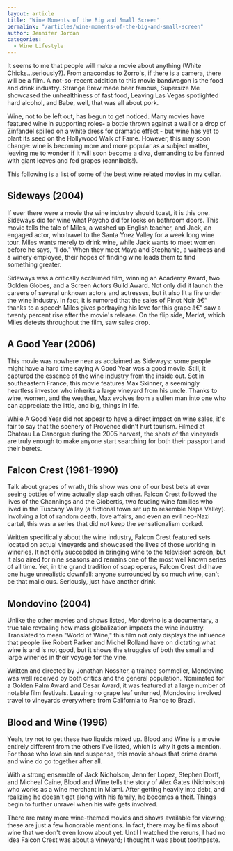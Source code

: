```yaml
---
layout: article
title: "Wine Moments of the Big and Small Screen"
permalink: "/articles/wine-moments-of-the-big-and-small-screen"
author: Jennifer Jordan
categories:
  - Wine Lifestyle
---
```


It seems to me that people will make a movie about anything (White Chicks...seriously?). From anacondas to Zorro's, if there is a camera, there will be a film. A not-so-recent addition to this movie bandwagon is the food and drink industry. Strange Brew made beer famous, Supersize Me showcased the unhealthiness of fast food, Leaving Las Vegas spotlighted hard alcohol, and Babe, well, that was all about pork. 

Wine, not to be left out, has begun to get noticed. Many movies have featured wine in supporting roles- a bottle thrown against a wall or a drop of Zinfandel spilled on a white dress for dramatic effect - but wine has yet to plant its seed on the Hollywood Walk of Fame. However, this may soon change: wine is becoming more and more popular as a subject matter, leaving me to wonder if it will soon become a diva, demanding to be fanned with giant leaves and fed grapes (cannibals!). 

This following is a list of some of the best wine related movies in my cellar.

## Sideways (2004)
If ever there were a movie the wine industry should toast, it is this one. Sideways did for wine what Psycho did for locks on bathroom doors. This movie tells the tale of Miles, a washed up English teacher, and Jack, an engaged actor, who travel to the Santa Ynez Valley for a week long wine tour. Miles wants merely to drink wine, while Jack wants to meet women before he says, "I do." When they meet Maya and Stephanie, a waitress and a winery employee, their hopes of finding wine leads them to find something greater. 

Sideways was a critically acclaimed film, winning an Academy Award, two Golden Globes, and a Screen Actors Guild Award. Not only did it launch the careers of several unknown actors and actresses, but it also lit a fire under the wine industry. In fact, it is rumored that the sales of Pinot Noir â€“ thanks to a speech Miles gives portraying his love for this grape â€“ saw a twenty percent rise after the movie's release. On the flip side, Merlot, which Miles detests throughout the film, saw sales drop.

## A Good Year (2006)
This movie was nowhere near as acclaimed as Sideways: some people might have a hard time saying A Good Year was a good movie. Still, it captured the essence of the wine industry from the inside out. Set in southeastern France, this movie features Max Skinner, a seemingly heartless investor who inherits a large vineyard from his uncle. Thanks to wine, women, and the weather, Max evolves from a sullen man into one who can appreciate the little, and big, things in life. 

While A Good Year did not appear to have a direct impact on wine sales, it's fair to say that the scenery of Provence didn't hurt tourism. Filmed at Chateau La Canorgue during the 2005 harvest, the shots of the vineyards are truly enough to make anyone start searching for both their passport and their berets.

## Falcon Crest (1981-1990)
Talk about grapes of wrath, this show was one of our best bets at ever seeing bottles of wine actually slap each other. Falcon Crest followed the lives of the Channings and the Giobertis, two feuding wine families who lived in the Tuscany Valley (a fictional town set up to resemble Napa Valley). Involving a lot of random death, love affairs, and even an evil neo-Nazi cartel, this was a series that did not keep the sensationalism corked. 

Written specifically about the wine industry, Falcon Crest featured sets located on actual vineyards and showcased the lives of those working in wineries. It not only succeeded in bringing wine to the television screen, but it also aired for nine seasons and remains one of the most well known series of all time. Yet, in the grand tradition of soap operas, Falcon Crest did have one huge unrealistic downfall: anyone surrounded by so much wine, can't be that malicious. Seriously, just have another drink.

## Mondovino (2004)
Unlike the other movies and shows listed, Mondovino is a documentary, a true tale revealing how mass globalization impacts the wine industry. Translated to mean "World of Wine," this film not only displays the influence that people like Robert Parker and Michel Rolland have on dictating what wine is and is not good, but it shows the struggles of both the small and large wineries in their voyage for the vine. 

Written and directed by Jonathan Nossiter, a trained sommelier, Mondovino was well received by both critics and the general population. Nominated for a Golden Palm Award and Cesar Award, it was featured at a large number of notable film festivals. Leaving no grape leaf unturned, Mondovino involved travel to vineyards everywhere from California to France to Brazil.

## Blood and Wine (1996)
Yeah, try not to get these two liquids mixed up. Blood and Wine is a movie entirely different from the others I've listed, which is why it gets a mention. For those who love sin and suspense, this movie shows that crime drama and wine do go together after all. 

With a strong ensemble of Jack Nicholson, Jennifer Lopez, Stephen Dorff, and Micheal Caine, Blood and Wine tells the story of Alex Gates (Nicholson) who works as a wine merchant in Miami. After getting heavily into debt, and realizing he doesn't get along with his family, he becomes a theif. Things begin to further unravel when his wife gets involved. 

There are many more wine-themed movies and shows available for viewing; these are just a few honorable mentions. In fact, there may be films about wine that we don't even know about yet. Until I watched the reruns, I had no idea Falcon Crest was about a vineyard; I thought it was about toothpaste.